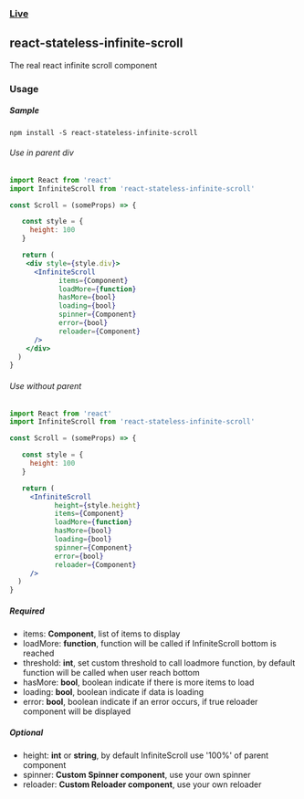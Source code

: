 ### [Live](https://xeonys.github.io/react-showroom/#scroll)

## react-stateless-infinite-scroll

The real react infinite scroll component

### Usage

##### Sample

```
npm install -S react-stateless-infinite-scroll
```

###### Use in parent div

```jsx
import React from 'react'
import InfiniteScroll from 'react-stateless-infinite-scroll'

const Scroll = (someProps) => {

   const style = {
     height: 100
   }

   return (
    <div style={style.div}>
      <InfiniteScroll
            items={Component}
            loadMore={function}
            hasMore={bool}
            loading={bool}
            spinner={Component}
            error={bool}
            reloader={Component}
      />
    </div>
  )
}
```

###### Use without parent

```jsx
import React from 'react'
import InfiniteScroll from 'react-stateless-infinite-scroll'

const Scroll = (someProps) => {

   const style = {
     height: 100
   }

   return (
     <InfiniteScroll
           height={style.height}
           items={Component}
           loadMore={function}
           hasMore={bool}
           loading={bool}
           spinner={Component}
           error={bool}
           reloader={Component}
     />
  )
}
```

##### Required

- items: __Component__, list of items to display
- loadMore: __function__, function will be called if InfiniteScroll bottom is reached
- threshold: __int__, set custom threshold to call loadmore function, by default function will be called when user reach bottom
- hasMore: __bool__, boolean indicate if there is more items to load
- loading: __bool__, boolean indicate if data is loading
- error: __bool__, boolean indicate if an error occurs, if true reloader component will be displayed

##### Optional

- height: __int__ or __string__, by default InfiniteScroll use '100%' of parent component
- spinner: __Custom Spinner component__, use your own spinner
- reloader: __Custom Reloader component__, use your own reloader
